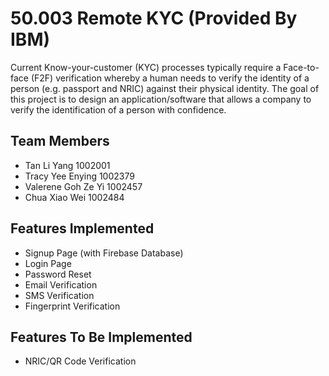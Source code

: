 # 50.003 Remote KYC (Provided By IBM)
Current Know-your-customer (KYC) processes typically require a Face-to-face
(F2F) verification whereby a human needs to verify the identity of
a person (e.g. passport and NRIC) against their physical identity. The
goal of this project is to design an application/software that allows a
company to verify the identification of a person with confidence. 

## Team Members
- Tan Li Yang		      1002001
- Tracy Yee Enying	  1002379
- Valerene Goh Ze Yi	1002457
- Chua Xiao Wei		    1002484

## Features Implemented
- Signup Page (with Firebase Database)
- Login Page
- Password Reset
- Email Verification
- SMS Verification
- Fingerprint Verification

## Features To Be Implemented
- NRIC/QR Code Verification

